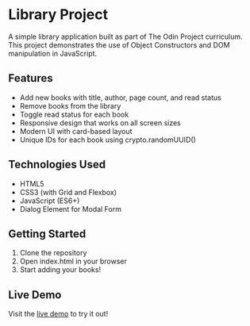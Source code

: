 # Library Project

A simple library application built as part of The Odin Project curriculum. This project demonstrates the use of Object Constructors and DOM manipulation in JavaScript.

## Features

- Add new books with title, author, page count, and read status
- Remove books from the library
- Toggle read status for each book
- Responsive design that works on all screen sizes
- Modern UI with card-based layout
- Unique IDs for each book using crypto.randomUUID()

## Technologies Used

- HTML5
- CSS3 (with Grid and Flexbox)
- JavaScript (ES6+)
- Dialog Element for Modal Form

## Getting Started

1. Clone the repository
2. Open index.html in your browser
3. Start adding your books!

## Live Demo

Visit the [live demo](https://papafall.github.io/library/) to try it out!
